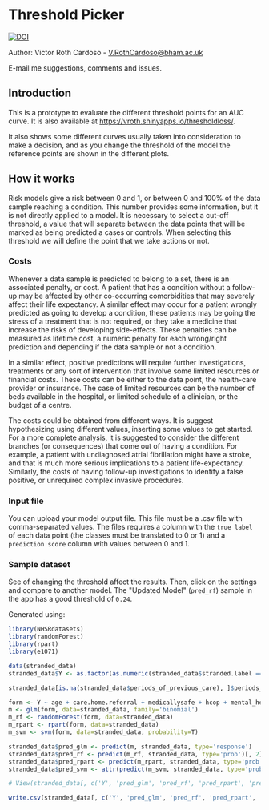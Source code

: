 # Threshold Picker

[![DOI](https://zenodo.org/badge/334302729.svg)](https://zenodo.org/badge/latestdoi/334302729)

Author: Victor Roth Cardoso - V.RothCardoso@bham.ac.uk

E-mail me suggestions, comments and issues.

## Introduction

This is a prototype to evaluate the different threshold points for an AUC curve. It is also available at https://vroth.shinyapps.io/thresholdloss/.

It also shows some different curves usually taken into consideration to make a decision, and as you change the threshold of the model the reference points are shown in the different plots.

## How it works

Risk models give a risk between 0 and 1, or between 0 and 100% of the data sample reaching a condition. This number provides some information, but it is not directly applied to a model. It is necessary to select a cut-off threshold, a value that will separate between the data points that will be marked as being predicted a cases or controls. When selecting this threshold we will define the point that we take actions or not.

### Costs

Whenever a data sample is predicted to belong to a set, there is an associated penalty, or cost. A patient that has a condition without a follow-up may be affected by other co-occurring comorbidities that may severely affect their life expectancy. A similar effect may occur for a patient wrongly predicted as going to develop a condition, these patients may be going the stress of a treatment that is not required, or they take a medicine that increase the risks of developing side-effects. These penalties can be measured as lifetime cost, a numeric penalty for each wrong/right prediction and depending if the data sample or not a condition.

In a similar effect, positive predictions will require further investigations, treatments or any sort of intervention that involve some limited resources or financial costs. These costs can be either to the data point, the health-care provider or insurance. The case of limited resources can be the number of beds available in the hospital, or limited schedule of a clinician, or the budget of a centre.

The costs could be obtained from different ways. It is suggest hypothesizing using different values, inserting some values to get started. For a more complete analysis, it is suggested to consider the different branches (or consequences) that come out of having a condition. For example, a patient with undiagnosed atrial fibrillation might have a stroke, and that is much more serious implications to a patient life-expectancy. Similarly, the costs of having follow-up investigations to identify a false positive, or unrequired complex invasive procedures.

### Input file

You can upload your model output file. This file must be a .csv file with comma-separated values. 
The files requires a column with the `true label` of each data point (the classes must be translated to 0 or 1) and a `prediction score` column with values between 0 and 1.

### Sample dataset

See of changing the threshold affect the results. Then, click on the settings and compare to another model. The "Updated Model" (`pred_rf`) sample in the app has a good threshold of `0.24`.

Generated using:
```R
library(NHSRdatasets)
library(randomForest)
library(rpart)
library(e1071)

data(stranded_data)
stranded_data$Y <- as.factor(as.numeric(stranded_data$stranded.label == 'Stranded'))

stranded_data[is.na(stranded_data$periods_of_previous_care), ]$periods_of_previous_care <- 0

form <- Y ~ age + care.home.referral + medicallysafe + hcop + mental_health_care
m <- glm(form, data=stranded_data, family='binomial')
m_rf <- randomForest(form, data=stranded_data)
m_rpart <- rpart(form, data=stranded_data)
m_svm <- svm(form, data=stranded_data, probability=T)

stranded_data$pred_glm <- predict(m, stranded_data, type='response')
stranded_data$pred_rf <- predict(m_rf, stranded_data, type='prob')[, 2]
stranded_data$pred_rpart <- predict(m_rpart, stranded_data, type='prob')[, 2]
stranded_data$pred_svm <- attr(predict(m_svm, stranded_data, type='prob', probability=T), 'probabilities')[, 1]

# View(stranded_data[, c('Y', 'pred_glm', 'pred_rf', 'pred_rpart', 'pred_svm')])

write.csv(stranded_data[, c('Y', 'pred_glm', 'pred_rf', 'pred_rpart', 'pred_svm')], "sample_dataset_NHSRdatasets.csv", row.names = FALSE)

```